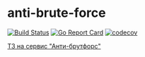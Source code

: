 # anti-brute-force

[![Build Status](https://travis-ci.com/FreakyGranny/anti-brute-force.svg?branch=master)](https://travis-ci.com/FreakyGranny/anti-brute-force) [![Go Report Card](https://goreportcard.com/badge/github.com/FreakyGranny/anti-brute-force)](https://goreportcard.com/report/github.com/FreakyGranny/anti-brute-force) [![codecov](https://codecov.io/gh/FreakyGranny/anti-brute-force/branch/master/graph/badge.svg)](https://codecov.io/gh/FreakyGranny/anti-brute-force)

[ТЗ на сервис "Анти-брутфорс"](https://github.com/OtusGolang/final_project/blob/7d0a015eb2a9aacc69980c75111ed76da83289d4/01-anti-bruteforce.md)
